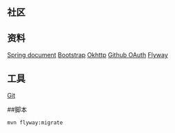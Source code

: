## 社区

## 资料
[Spring document](https://spring.io/guides/gs/serving-web-content/)
[Bootstrap](https://www.bootcss.com/)
[Okhttp](https://square.github.io/okhttp/)
[Github OAuth](https://developer.github.com/apps/building-oauth-apps/authorizing-oauth-apps/)
[Flyway](https://flywaydb.org/getstarted/firststeps/maven)
## 工具
[Git](https://git-scm.com/downloads)

##脚本
```$xslt
mvn flyway:migrate
```